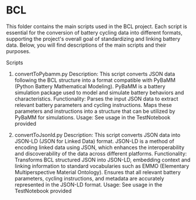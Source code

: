 # BCL
This folder contains the main scripts used in the BCL project. Each script is essential for the conversion of battery cycling data into different formats, supporting the project's overall goal of standardizing and linking battery data. Below, you will find descriptions of the main scripts and their purposes.

Scripts
1. convertToPybamm.py
Description: This script converts JSON data following the BCL structure into a format compatible with PyBaMM (Python Battery Mathematical Modeling). PyBaMM is a battery simulation package used to model and simulate battery behaviors and characteristics.
Functionality:
Parses the input JSON data to extract relevant battery parameters and cycling instructions.
Maps these parameters and instructions into a structure that can be utilized by PyBaMM for simulations.
Usage:
See usage in the TestNotebook provided

2. convertToJsonld.py
Description: This script converts JSON data into JSON-LD (JSON for Linked Data) format. JSON-LD is a method of encoding linked data using JSON, which enhances the interoperability and discoverability of the data across different platforms.
Functionality:
Transforms BCL structured JSON into JSON-LD, embedding context and linking information to standard vocabularies such as EMMO (Elementary Multiperspective Material Ontology).
Ensures that all relevant battery parameters, cycling instructions, and metadata are accurately represented in the JSON-LD format.
Usage:
See usage in the TestNotebook provided